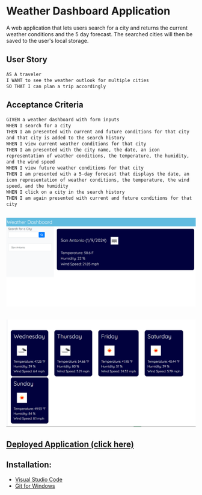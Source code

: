 # Weather Dashboard Application
A web application that lets users search for a city and returns the current weather conditions and the 5 day forecast. The searched cities will then be saved to the user's local storage. 

## User Story

```
AS A traveler
I WANT to see the weather outlook for multiple cities
SO THAT I can plan a trip accordingly
```

## Acceptance Criteria

```
GIVEN a weather dashboard with form inputs
WHEN I search for a city
THEN I am presented with current and future conditions for that city and that city is added to the search history
WHEN I view current weather conditions for that city
THEN I am presented with the city name, the date, an icon representation of weather conditions, the temperature, the humidity, and the wind speed
WHEN I view future weather conditions for that city
THEN I am presented with a 5-day forecast that displays the date, an icon representation of weather conditions, the temperature, the wind speed, and the humidity
WHEN I click on a city in the search history
THEN I am again presented with current and future conditions for that city
```

## ![Deployed Application Screenshot](./assets/images/weather-dashboard-ss-0.PNG)
## ![](./assets/images/weather-dashboard-ss-1.PNG)


## [Deployed Application (click here)](https://ccarroll929.github.io/weather-app/) 

## Installation: 
- [Visual Studio Code](https://code.visualstudio.com/download)
- [Git for Windows](https://gitforwindows.org/)
